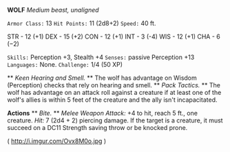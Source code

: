 __**WOLF**__
*Medium beast, unaligned*

`Armor Class:` 13
`Hit Points:` 11 (2d8+2)
`Speed:` 40 ft.

STR - 12 (+1)
DEX - 15 (+2)
CON - 12 (+1)
INT - 3 (-4)
WIS - 12 (+1)
CHA - 6 (−2)

`Skills:` Perception +3, Stealth +4
`Senses:` passive Perception +13
`Languages:` None.
`Challenge:` 1/4 (50 XP)

** *Keen Hearing and Smell.* ** The wolf has advantage on Wisdom (Perception) checks that rely on hearing and smell.
** *Pack Tactics.* ** The wolf has advantage on an attack roll against a creature if at least one of the wolf's allies is within 5 feet of the creature and the ally isn't incapacitated.

**Actions**
** *Bite.* ** *Melee Weapon Attack:* +4 to hit, reach 5 ft., one creature. *Hit:* 7 (2d4 + 2) piercing damage. If the target is a creature, it must succeed on a DC11 Strength saving throw or be knocked prone.

( http://i.imgur.com/Ovx8M0o.jpg )